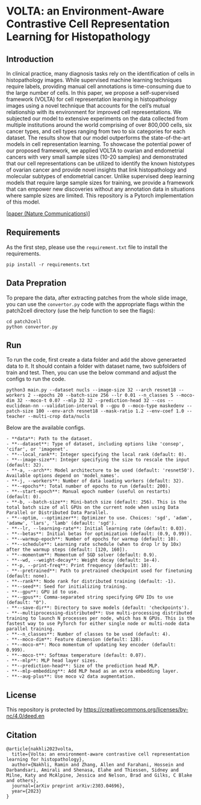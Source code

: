 # VOLTA: an Environment-Aware Contrastive Cell Representation Learning for Histopathology

## Introduction

In clinical practice, many diagnosis tasks rely on the identification of cells in histopathology images. While supervised machine learning techniques require labels, providing manual cell annotations is time-consuming due to the large number of cells. In this paper, we propose a self-supervised framework (VOLTA) for cell representation learning in histopathology images using a novel technique that accounts for the cell’s mutual relationship with its environment for improved cell representations. We subjected our model to extensive experiments on the data collected from multiple institutions around the world comprising of over 800,000 cells, six cancer types, and cell types ranging from two to six categories for each dataset. The results show that our model outperforms the state-of-the-art models in cell representation learning. To showcase the potential power of our proposed framework, we applied VOLTA to ovarian and endometrial cancers with very small sample sizes (10-20 samples) and demonstrated that our cell representations can be utilized to identify the known histotypes of ovarian cancer and provide novel insights that link histopathology and molecular subtypes of endometrial cancer. Unlike supervised deep learning models that require large sample sizes for training, we provide a framework that can empower new discoveries without any annotation data in situations where sample sizes are limited. This repository is a Pytorch implementation of this model.


[[paper (Nature Communications)]([https://arxiv.org/pdf/2303.04696.pdf](https://www.nature.com/articles/s41467-024-48062-1))]


## Requirements

As the first step, please use the `requirement.txt` file to install the requirements.


```
pip install -r requirements.txt
```

## Data Prepration

To prepare the data, after extracting patches from the whole slide image, you can use the `convertor.py` code with the appropriate flags within the patch2cell directory (use the help function to see the flags):

```
cd patch2cell
python convertor.py
```


## Run

To run the code, first create a data folder and add the above generaeted data to it. It should contain a folder with dataset name, two subfolders of train and test. Then, you can use the below command and adjust the configs to run the code.


```
python3 main.py --dataset nucls --image-size 32 --arch resnet18 --workers 2 --epochs 20 --batch-size 256 --lr 0.01 --n_classes 5 --moco-dim 32 --moco-t 0.07 --mlp 32 32 --prediction-head 32 --cos --euclidean-nn --validation-interval 0 --gpu 0 --moco-type maskedenv --patch-size 100 --env-arch resnet18 --mask-ratio 1.2 --env-coef 1.0 --teacher --multi-crop data/nucls
```


Below are the available configs.

```
- **data**: Path to the dataset.
- **--dataset**: Type of dataset, including options like 'consep', 'cifar', or 'imagenet'.
- **--local_rank**: Integer specifying the local rank (default: 0).
- **--image-size**: Integer specifying the size to rescale the input (default: 32).
- **-a, --arch**: Model architecture to be used (default: 'resnet50'). Available options depend on 'model_names'.
- **-j, --workers**: Number of data loading workers (default: 32).
- **--epochs**: Total number of epochs to run (default: 200).
- **--start-epoch**: Manual epoch number (useful on restarts) (default: 0).
- **-b, --batch-size**: Mini-batch size (default: 256). This is the total batch size of all GPUs on the current node when using Data Parallel or Distributed Data Parallel.
- **--optim, --optimizer**: Optimizer to use. Choices: 'sgd', 'adam', 'adamw', 'lars', 'lamb' (default: 'sgd').
- **--lr, --learning-rate**: Initial learning rate (default: 0.03).
- **--betas**: Initial betas for optimization (default: (0.9, 0.99)).
- **--warmup-epoch**: Number of epochs for warmup (default: 10).
- **--schedule**: Learning rate schedule (when to drop lr by 10x) after the warmup steps (default: [120, 160]).
- **--momentum**: Momentum of SGD solver (default: 0.9).
- **--wd, --weight-decay**: Weight decay (default: 1e-4).
- **-p, --print-freq**: Print frequency (default: 10).
- **--pretrained**: Path to pretrained checkpoint used for finetuning (default: none).
- **--rank**: Node rank for distributed training (default: -1).
- **--seed**: Seed for initializing training.
- **--gpu**: GPU id to use.
- **--gpus**: Comma-separated string specifying GPU IDs to use (default: "0").
- **--save-dir**: Directory to save models (default: 'checkpoints').
- **--multiprocessing-distributed**: Use multi-processing distributed training to launch N processes per node, which has N GPUs. This is the fastest way to use PyTorch for either single node or multi-node data parallel training.
- **--n_classes**: Number of classes to be used (default: 4).
- **--moco-dim**: Feature dimension (default: 128).
- **--moco-m**: Moco momentum of updating key encoder (default: 0.999).
- **--moco-t**: Softmax temperature (default: 0.07).
- **--mlp**: MLP head layer sizes.
- **--prediction-head**: Size of the prediction head MLP.
- **--mlp-embedding**: Add MLP head as an extra embedding layer.
- **--aug-plus**: Use moco v2 data augmentation.

```

## License

This repository is protected by https://creativecommons.org/licenses/by-nc/4.0/deed.en


## Citation

```
@article{nakhli2023volta,
  title={Volta: an environment-aware contrastive cell representation learning for histopathology},
  author={Nakhli, Ramin and Zhang, Allen and Farahani, Hossein and Darbandsari, Amirali and Shenasa, Elahe and Thiessen, Sidney and Milne, Katy and McAlpine, Jessica and Nelson, Brad and Gilks, C Blake and others},
  journal={arXiv preprint arXiv:2303.04696},
  year={2023}
}
```
